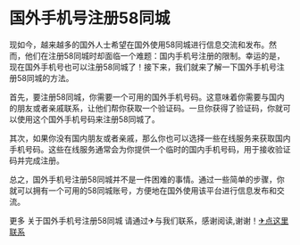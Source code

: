 # 国外手机号注册58同城

现如今，越来越多的国外人士希望在国外使用58同城进行信息交流和发布。然而，他们在注册58同城时却面临一个难题：国内手机号注册的限制。幸运的是，现在国外手机号也可以注册58同城了！接下来，我们就来了解一下国外手机号注册58同城的方法。

首先，要注册58同城，你需要一个可用的国外手机号码。这意味着你需要与国内的朋友或者亲戚联系，让他们帮你获取一个验证码。一旦你获得了验证码，你就可以使用这个国外手机号码来注册58同城了。

其次，如果你没有国内朋友或者亲戚，那么你也可以选择一些在线服务来获取国内手机号码。这些在线服务通常会为你提供一个临时的国内手机号码，用于接收验证码并完成注册。

总之，国外手机号注册58同城并不是一件困难的事情。通过一些简单的步骤，你就可以拥有一个可用的58同城账号，方便地在国外使用该平台进行信息发布和交流。

更多 关于国外手机号注册58同城 请通过✈与我们联系，感谢阅读,谢谢！[✈点这里联系](https://sms.k02.cc)